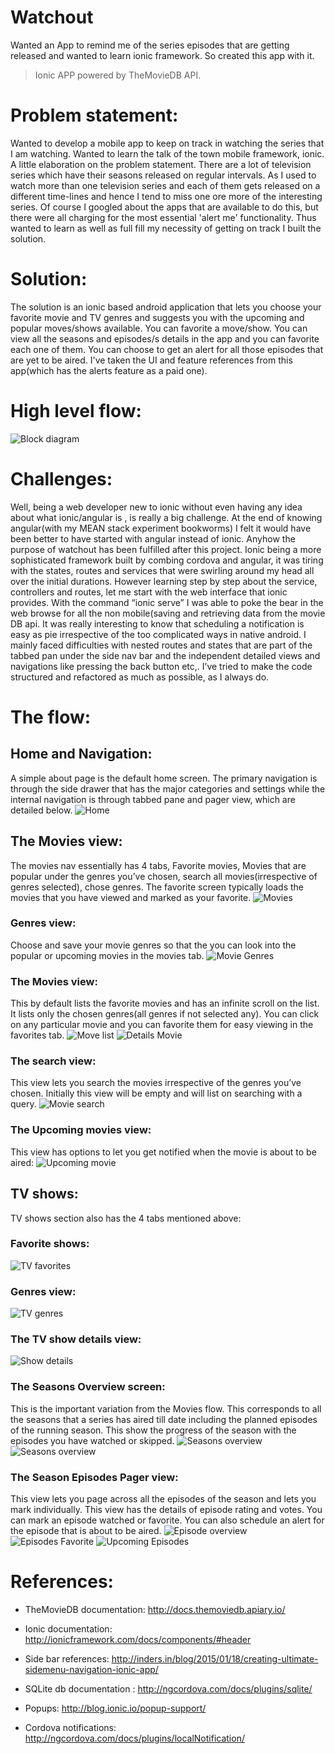 # Watchout
Wanted an App to remind me of the series episodes that are getting released and wanted to learn ionic framework. So created this app with it.
>Ionic APP powered by TheMovieDB API.

# Problem statement:
Wanted to develop a mobile app to keep on track in watching the series that I am watching. Wanted to learn the talk of the town mobile framework, ionic. A little elaboration on the problem statement. There are a lot of television series which have their seasons released on regular intervals. As I used to watch more than one television series and each of them gets released on a different time-lines and hence I tend to miss one ore more of the interesting series. Of course I googled about the apps that are available to do this, but there were all charging for the most essential 'alert me' functionality. Thus wanted to learn as well as full fill my necessity of getting on track I built the solution.
# Solution:
The solution is an ionic based android application that lets you choose your favorite movie and TV genres and suggests you with the upcoming and popular moves/shows available. You can favorite a move/show. You can view all the seasons and episodes/s details in the app and you can favorite each one of them. You can choose to get an alert for all those episodes that are yet to be aired. I've taken the UI and feature references from this app(which has the alerts feature as a paid one).
# High level flow:
 ![Block diagram](./images/image0.png)

# Challenges:
Well, being a web developer new to ionic without even having any idea about what ionic/angular is , is really a big challenge. At the end of knowing angular(with my MEAN stack experiment bookworms) I felt it would have been better to have started with angular instead of ionic. Anyhow the purpose of watchout has been fulfilled after this project. Ionic being a more sophisticated framework built by combing cordova and angular, it was tiring with the states, routes and services that were swirling around my head all over the initial durations. However learning step by step about the service, controllers and routes, let me start with the web interface that ionic provides. With the command “ionic serve” I was able to poke the bear in the web browse for all the non mobile(saving and retrieving data from the movie DB api. It was really interesting to know that scheduling a notification is easy as pie irrespective of the too complicated ways in native android. I mainly faced difficulties with nested routes and states that are part of the tabbed pan under the side nav bar and the independent detailed views and navigations like pressing the back button etc,. I’ve tried to make the code structured and refactored as much as possible, as I always do.

# The flow:
## Home and Navigation:
A simple about page is the default home screen. The primary navigation is through the side drawer that has the major categories and settings while the internal navigation is through tabbed pane and pager view, which are detailed below.
![Home](./images/image1.png)

## The Movies view:
The movies nav essentially has 4 tabs, Favorite movies, Movies that are popular under the genres you’ve chosen, search all movies(irrespective of genres selected), chose genres.
The favorite screen typically loads the movies that you have viewed and marked as your favorite.
![Movies](./images/image2.png)

### Genres view:
Choose and save your movie genres so that the you can look into the popular or upcoming movies in the movies tab.
![Movie Genres](./images/image3.png)


### The Movies view:
This by default lists the favorite movies and has an infinite scroll on the list. It lists only the chosen genres(all genres if not selected any). You can click on any particular movie and you can favorite them for easy viewing in the favorites tab.
![Move list](./images/image4.png)
![Details Movie](./images/image5.png)


### The search view:
This view lets you search the movies irrespective of the genres you’ve chosen. Initially this view will be empty and will list on searching with a query.
![Movie search](./images/image6.png)

### The Upcoming movies view:
This view has options to let you get notified when the movie is about to be aired:
![Upcoming movie](./images/image7.png)

## TV shows:
TV shows section also has the 4 tabs mentioned above:
### Favorite shows:
![TV favorites](./images/image8.png)

### Genres view:
![TV genres](./images/image9.png)

### The TV show details view:
![Show details](./images/image10.png)

### The Seasons Overview screen:
This is the important variation from the Movies flow. This corresponds to all the seasons that a series has aired till date including the planned episodes of the running season. This show the progress of the season with the episodes you have watched or skipped.
![Seasons overview](./images/image11.png)
![Seasons overview](./images/image12.png)

### The Season Episodes Pager view:
This view lets you page across all the episodes of the season and lets you mark individually. This view has the details of episode rating and votes. You can mark an episode watched or favorite. You can also schedule an alert for the episode that is about to be aired.
![Episode overview](./images/image13.png)
![Episodes Favorite](./images/image14.png)
![Upcoming Episodes](./images/image15.png)


# References:

- TheMovieDB documentation: http://docs.themoviedb.apiary.io/

- Ionic documentation:  http://ionicframework.com/docs/components/#header

- Side bar references: http://inders.in/blog/2015/01/18/creating-ultimate-sidemenu-navigation-ionic-app/

- SQLite db documentation : http://ngcordova.com/docs/plugins/sqlite/

- Popups: http://blog.ionic.io/popup-support/

- Cordova notifications: http://ngcordova.com/docs/plugins/localNotification/
